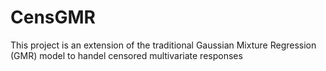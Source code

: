 # CensGMR
This project is an extension of the traditional Gaussian Mixture Regression (GMR) model to handel censored multivariate responses
